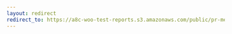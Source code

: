 ```yaml
---
layout: redirect
redirect_to: https://a8c-woo-test-reports.s3.amazonaws.com/public/pr-merge/38278/e2e/index.html
---
```


